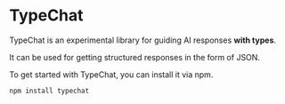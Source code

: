 # TypeChat

TypeChat is an experimental library for guiding AI responses **with types**.

It can be used for getting structured responses in the form of JSON.

To get started with TypeChat, you can install it via npm.

```
npm install typechat
```
